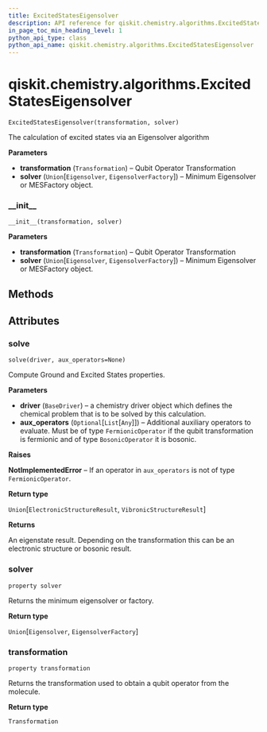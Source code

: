 ```yaml
---
title: ExcitedStatesEigensolver
description: API reference for qiskit.chemistry.algorithms.ExcitedStatesEigensolver
in_page_toc_min_heading_level: 1
python_api_type: class
python_api_name: qiskit.chemistry.algorithms.ExcitedStatesEigensolver
---
```


<span id="qiskit-chemistry-algorithms-excitedstateseigensolver" />

# qiskit.chemistry.algorithms.ExcitedStatesEigensolver

<span id="qiskit.chemistry.algorithms.ExcitedStatesEigensolver" />

`ExcitedStatesEigensolver(transformation, solver)`

The calculation of excited states via an Eigensolver algorithm

**Parameters**

*   **transformation** (`Transformation`) – Qubit Operator Transformation
*   **solver** (`Union`\[`Eigensolver`, `EigensolverFactory`]) – Minimum Eigensolver or MESFactory object.

### \_\_init\_\_

<span id="qiskit.chemistry.algorithms.ExcitedStatesEigensolver.__init__" />

`__init__(transformation, solver)`

**Parameters**

*   **transformation** (`Transformation`) – Qubit Operator Transformation
*   **solver** (`Union`\[`Eigensolver`, `EigensolverFactory`]) – Minimum Eigensolver or MESFactory object.

## Methods

## Attributes

### solve

<span id="qiskit.chemistry.algorithms.ExcitedStatesEigensolver.solve" />

`solve(driver, aux_operators=None)`

Compute Ground and Excited States properties.

**Parameters**

*   **driver** (`BaseDriver`) – a chemistry driver object which defines the chemical problem that is to be solved by this calculation.
*   **aux\_operators** (`Optional`\[`List`\[`Any`]]) – Additional auxiliary operators to evaluate. Must be of type `FermionicOperator` if the qubit transformation is fermionic and of type `BosonicOperator` it is bosonic.

**Raises**

**NotImplementedError** – If an operator in `aux_operators` is not of type `FermionicOperator`.

**Return type**

`Union`\[`ElectronicStructureResult`, `VibronicStructureResult`]

**Returns**

An eigenstate result. Depending on the transformation this can be an electronic structure or bosonic result.

### solver

<span id="qiskit.chemistry.algorithms.ExcitedStatesEigensolver.solver" />

`property solver`

Returns the minimum eigensolver or factory.

**Return type**

`Union`\[`Eigensolver`, `EigensolverFactory`]

### transformation

<span id="qiskit.chemistry.algorithms.ExcitedStatesEigensolver.transformation" />

`property transformation`

Returns the transformation used to obtain a qubit operator from the molecule.

**Return type**

`Transformation`

